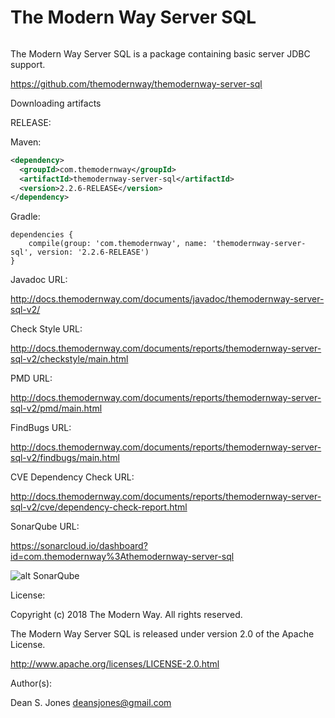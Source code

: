 The Modern Way Server SQL
======

![<TMW>](http://docs.themodernway.com/tmw4.jpg)

The Modern Way Server SQL is a package containing basic server JDBC support.

https://github.com/themodernway/themodernway-server-sql

Downloading artifacts

RELEASE:

Maven:
```xml
<dependency>
  <groupId>com.themodernway</groupId>
  <artifactId>themodernway-server-sql</artifactId>
  <version>2.2.6-RELEASE</version>
</dependency>
```
Gradle:

```
dependencies {
    compile(group: 'com.themodernway', name: 'themodernway-server-sql', version: '2.2.6-RELEASE')
}
```
Javadoc URL:

http://docs.themodernway.com/documents/javadoc/themodernway-server-sql-v2/

Check Style URL:

http://docs.themodernway.com/documents/reports/themodernway-server-sql-v2/checkstyle/main.html

PMD URL:

http://docs.themodernway.com/documents/reports/themodernway-server-sql-v2/pmd/main.html

FindBugs URL:

http://docs.themodernway.com/documents/reports/themodernway-server-sql-v2/findbugs/main.html

CVE Dependency Check URL:

http://docs.themodernway.com/documents/reports/themodernway-server-sql-v2/cve/dependency-check-report.html

SonarQube URL:

https://sonarcloud.io/dashboard?id=com.themodernway%3Athemodernway-server-sql

![alt SonarQube](https://sonarcloud.io/api/project_badges/quality_gate?project=com.themodernway%3Athemodernway-server-sql "SonarQube")

License:

Copyright (c) 2018 The Modern Way. All rights reserved.

The Modern Way Server SQL is released under version 2.0 of the Apache License.

http://www.apache.org/licenses/LICENSE-2.0.html

Author(s):

Dean S. Jones
deansjones@gmail.com